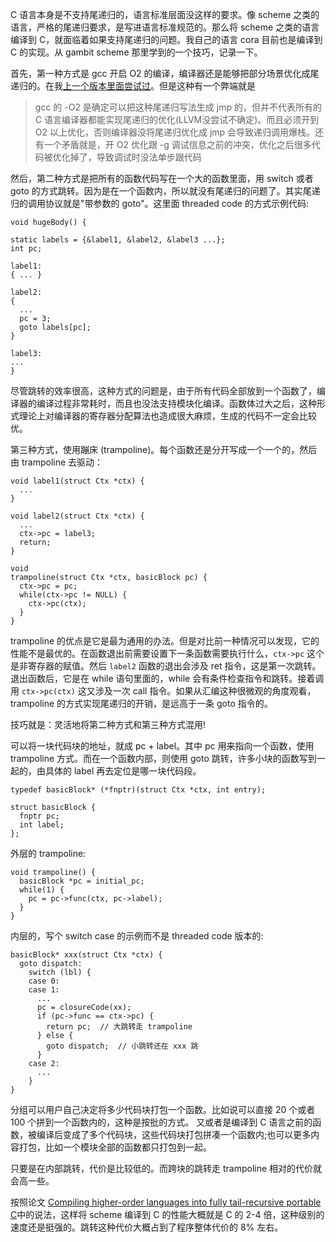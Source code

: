 C 语言本身是不支持尾递归的，语言标准层面没这样的要求。像 scheme 之类的语言，严格的尾递归要求，是写进语言标准规范的。那么将 scheme 之类的语言编译到 C，就面临着如果支持尾递归的问题。我自己的语言 cora 目前也是编译到 C 的实现。从 gambit scheme 那里学到的一个技巧，记录一下。

首先，第一种方式是 gcc 开启 O2 的编译，编译器还是能够把部分场景优化成尾递归的。在我[上一个版本里面尝试过](cora-interpreter.md)。但是这种有一个弊端就是

> gcc 的 -O2 是确定可以把这种尾递归写法生成 jmp 的，但并不代表所有的 C 语言编译器都能实现尾递归的优化(LLVM没尝试不确定)。而且必须开到 O2 以上优化，否则编译器没将尾递归优化成 jmp 会导致递归调用爆栈。还有一个矛盾就是，开 O2 优化跟 -g 调试信息之前的冲突，优化之后很多代码被优化掉了，导致调试时没法单步跟代码

然后，第二种方式是把所有的函数代码写在一个大的函数里面，用 switch 或者 goto 的方式跳转。因为是在一个函数内，所以就没有尾递归的问题了。其实尾递归的调用协议就是"带参数的 goto"。这里面 threaded code 的方式示例代码:

```
void hugeBody() {

static labels = {&label1, &label2, &label3 ...};
int pc;

label1:
{ ... }

label2:
{ 
  ...
  pc = 3;
  goto labels[pc];
}

label3:
...
}
```

尽管跳转的效率很高，这种方式的问题是，由于所有代码全部放到一个函数了，编译器的编译过程非常耗时，而且也没法支持模块化编译。函数体过大之后，这种形式理论上对编译器的寄存器分配算法也造成很大麻烦，生成的代码不一定会比较优。

第三种方式，使用蹦床 (trampoline)。每个函数还是分开写成一个一个的，然后由 trampoline 去驱动：

```
void label1(struct Ctx *ctx) {
  ...
}

void label2(struct Ctx *ctx) {
  ...
  ctx->pc = label3;
  return;
}

void
trampoline(struct Ctx *ctx, basicBlock pc) {
  ctx->pc = pc;
  while(ctx->pc != NULL) {
    ctx->pc(ctx);
  }
}
```

trampoline 的优点是它是最为通用的办法。但是对比前一种情况可以发现，它的性能不是最优的。在函数退出前需要设置下一条函数需要执行什么，`ctx->pc` 这个是非寄存器的赋值。然后 `label2` 函数的退出会涉及 ret 指令，这是第一次跳转。
退出函数后，它是在 while 语句里面的，while 会有条件检查指令和跳转。接着调用 `ctx->pc(ctx)` 这又涉及一次 call 指令。如果从汇编这种很微观的角度观看，trampoline 的方式实现尾递归的开销，是远高于一条 goto 指令的。


技巧就是：灵活地将第二种方式和第三种方式混用!

可以将一块代码块的地址，就成 pc + label。其中 pc 用来指向一个函数，使用 trampoline 方式。而在一个函数内部，则使用 goto 跳转，许多小块的函数写到一起的，由具体的 label 再去定位是哪一块代码段。

```
typedef basicBlock* (*fnptr)(struct Ctx *ctx, int entry);

struct basicBlock {
  fnptr pc;
  int label;
};
```

外层的 trampoline:

```
void trampoline() {
  basicBlock *pc = initial_pc;
  while(1) {
    pc = pc->func(ctx, pc->label);
  }
}
```

内层的，写个 switch case 的示例而不是 threaded code 版本的:

```
basicBlock* xxx(struct Ctx *ctx) {
  goto dispatch:
    switch (lbl) {
    case 0:
    case 1:
      ...
      pc = closureCode(xx);
      if (pc->func == ctx->pc) {
    	return pc;  // 大跳转走 trampoline
      } else {
	    goto dispatch;  // 小跳转还在 xxx 跳
      }
    case 2:
      ...
    }
}
```

分组可以用户自己决定将多少代码块打包一个函数。比如说可以直接 20 个或者 100 个拼到一个函数内的，这种是按批的方式。
又或者是编译到 C 语言之前的函数，被编译后变成了多个代码块，这些代码块打包拼凑一个函数内;也可以更多内容打包，比如一个模块全部的函数都只打包到一起。

只要是在内部跳转，代价是比较低的。而跨块的跳转走 trampoline 相对的代价就会高一些。

按照论文 [Compiling higher-order languages into fully tail-recursive portable C](https://www-labs.iro.umontreal.ca/~feeley/papers/FeeleyMillerRozasWilsonDIRO1078.pdf)中的说法，这样将 scheme 编译到 C 的性能大概就是 C 的 2-4 倍，这种级别的速度还是挺强的。跳转这种代价大概占到了程序整体代价的 8% 左右。
